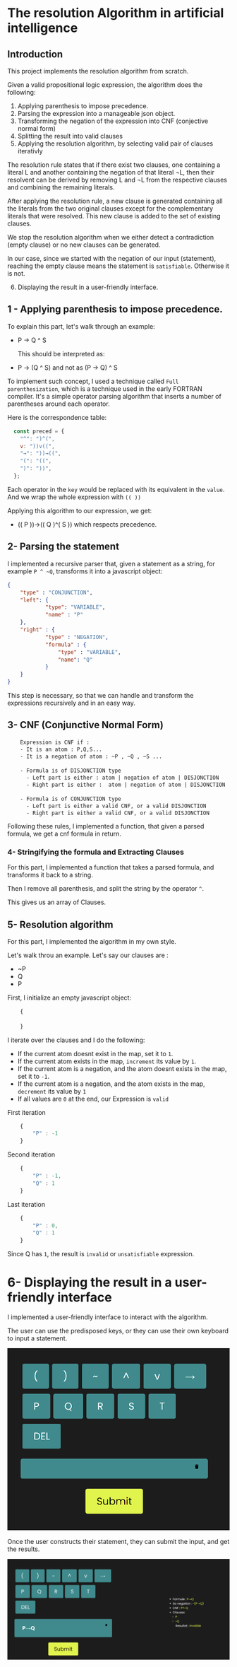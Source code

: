 # The resolution Algorithm in artificial intelligence 

## Introduction

This project implements the resolution algorithm from scratch.

Given a valid propositional logic expression, the algorithm does the following:

1. Applying parenthesis to impose precedence.
2. Parsing the expression into a manageable json object.
3. Transforming the negation of the expression into CNF (conjective normal form)
4. Splitting the result into valid clauses
5. Applying the resolution algorithm, by selecting valid pair of clauses iterativly

The resolution rule states that if there exist two clauses, one containing a literal L and another containing the negation of that literal ¬L, then their resolvent can be derived by removing L and ¬L from the respective clauses and combining the remaining literals.

After applying the resolution rule, a new clause is generated containing all the literals from the two original clauses except for the complementary literals that were resolved. This new clause is added to the set of existing clauses.

We stop the resolution algorithm when we either detect a contradiction (empty clause) or no new clauses can be generated.

In our case, since we started with the negation of our input (statement), reaching the empty clause means the statement is `satisfiable`. Otherwise it is not.

6. Displaying the result in a user-friendly interface.


## 1 - Applying parenthesis to impose precedence.

To explain this part, let's walk through an example:
- P → Q ^ S
  
  This should be interpreted as:
- P → (Q ^ S) and not as (P → Q) ^ S
  
To implement such concept, I used a technique called `Full parenthesization`, which is a technique used in the early FORTRAN compiler. It's a simple operator parsing algorithm that inserts a number of parentheses around each operator.

Here is the correspondence table:

```javascript
  const preced = {
    "^": ")^(",
    v: "))v((",
    "→": "))→((",
    "(": "((",
    ")": "))",
  };
```

Each operator in the `key` would be replaced with its equivalent in the `value`. And we wrap the whole expression with `(( ))`

Applying this algorithm to our expression, we get:
- (( P ))→(( Q )^( S )) which respects precedence.


## 2- Parsing the statement

I implemented a recursive parser that, given a statement as a string, for example `P ^ ~Q`, transforms it into a javascript object:

```json
{
    "type" : "CONJUNCTION",
    "left": {
            "type": "VARIABLE",
            "name" : "P"
    },
    "right" : {
            "type" : "NEGATION",
            "formula" : {
                "type" : "VARIABLE",
                "name": "Q"
            }
    }
}
```
This step is necessary, so that we can handle and transform the expressions recursively and in an easy way.

## 3- CNF (Conjunctive Normal Form)

```
    Expression is CNF if : 
    - It is an atom : P,Q,S...
    - It is a negation of atom : ~P , ~Q , ~S ...

    - Formula is of DISJONCTION type
      - Left part is either : atom | negation of atom | DISJONCTION
      - Right part is either :  atom | negation of atom | DISJONCTION

    - Formula is of CONJUNCTION type
      - Left part is either a valid CNF, or a valid DISJONCTION
      - Right part is either a valid CNF, or a valid DISJONCTION

```

Following these rules, I implemented a function, that given a parsed formula, we get a cnf formula in return.

### 4- Stringifying the formula and Extracting Clauses

For this part, I implemented a function that takes a parsed formula, and transforms it back to a string.

Then I remove all parenthesis, and split the string by the operator `^`.

This gives us an array of Clauses.

## 5- Resolution algorithm

For this part, I implemented the algorithm in my own style.

Let's walk throu an example. Let's say our clauses are :
- ~P
- Q
- P

First, I initialize an empty javascript object:

```javascript
    {

    }
```

I iterate over the clauses and I do the following:
- If the current atom doesnt exist in the map, set it to `1`.
- If the current atom exists in the map, `increment` its value by `1`.
- If the current atom is a negation, and the atom doesnt exists in the map, set it to `-1`.
- If the current atom is a negation, and the atom exists in the map, `decrement` its value by `1`
- If all values are `0` at the end, our Expression is `valid`

First iteration
```javascript
    {
        "P" : -1
    }
```
Second iteration
```javascript
    {
        "P" : -1,
        "Q" : 1
    }
```
Last iteration
```javascript
    {
        "P" : 0,
        "Q" : 1
    }
```

Since Q has `1`, the result is `invalid` or `unsatisfiable` expression.


# 6- Displaying the result in a user-friendly interface

I implemented a user-friendly interface to interact with the algorithm.

The user can use the predisposed keys, or they can use their own keyboard to input a statement.

![alt text](./assets/image.png)

Once the user constructs their statement, they can submit the input, and get the results.

![alt text](./assets/image-1.png)